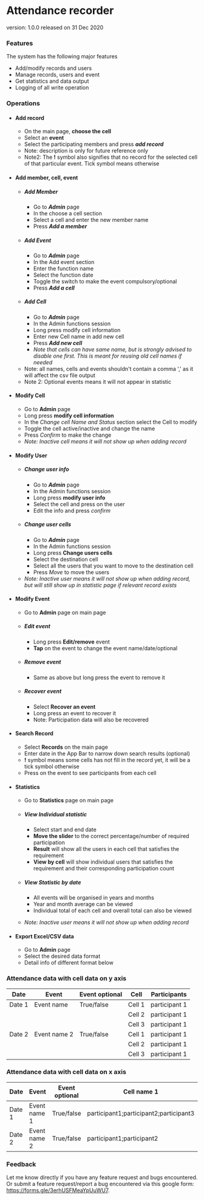 # Attendance recorder

version: 1.0.0
released on 31 Dec 2020

### Features
The system has the following major features

  - Add/modify records and users
  - Manage records, users and event
  - Get statistics and data output
  - Logging of all write operation

### Operations
  - #### Add record
    - On the main page, **choose the cell**
    - Select an **event**
    - Select the participating members and press ***add record***
    - Note: description is only for future reference only
    - Note2: The **!** symbol also signifies that no record for the selected cell of that particular event. Tick symbol means otherwise

  - #### Add member, cell, event
    - ##### Add **Member**
      - Go to ***Admin*** page
      - In the choose a cell section
      - Select a cell and enter the new member name
      - Press ***Add a member***
    - ##### Add **Event**
      - Go to ***Admin*** page
      - In the Add event section
      - Enter the function name
      - Select the function date
      - Toggle the switch to make the event compulsory/optional
      - Press ***Add a cell***
    - ##### Add **Cell**
      - Go to ***Admin*** page
      - In the Admin functions session
      - Long press modify cell information
      - Enter new Cell name in add new cell
      - Press ***Add new cell***
      - *Note that cells can have same name, but is strongly advised to disable one first. This is meant for reusing old cell names if needed*
    - Note: all names, cells and events shouldn't contain a comma ',' as it will affect the csv file output
    - Note 2: Optional events means it will not appear in statistic
    
  - #### Modify Cell
    - Go to **Admin** page
    - Long press **modify cell information**
    - In the *Change cell Name and Status* section select the Cell to modify
    - Toggle the cell active/inactive and change the name
    - Press *Confirm* to make the change
    - *Note: Inactive cell means it will not show up when adding record*

  - #### Modify User
    - ##### Change **user info**
      - Go to ***Admin*** page
      - In the Admin functions session
      - Long press **modify user info**
      - Select the cell and press on the user
      - Edit the info and press *confirm*
    - ##### Change **user cells**
      - Go to ***Admin*** page
      - In the Admin functions session
      - Long press **Change users cells**
      - Select the destination cell
      - Select all the users that you want to move to the destination cell
      - Press *Move* to move the users
    - *Note: Inactive user means it will not show up when adding record, but will still show up in statistic page if relevant record exists*

  - #### Modify Event
    - Go to **Admin** page on main page
    - ##### **Edit** event
      - Long press **Edit/remove** event
      - **Tap** on the event to change the event name/date/optional
    - ##### **Remove** event
      - Same as above but long press the event to remove it
    - ##### **Recover** event
      - Select **Recover an event**
      - Long press an event to recover it
      - Note: Participation data will also be recovered

  - #### Search Record
    - Select **Records** on the main page
    - Enter date in the App Bar to narrow down search results (optional)
    - **!** symbol means some cells has not fill in the record yet, it will be a tick symbol otherwise
    - Press on the event to see participants from each cell

  - #### Statistics
    - Go to **Statistics** page on main page
    - ##### View **Individual statistic**
      - Select start and end date
      - **Move the slider** to the correct percentage/number of required participation
      - **Result** will show all the users in each cell that satisfies the requirement
      - **View by cell** will show individual users that satisfies the requirement and their corresponding participation count

    - ##### View **Statistic by date**
      - All events will be organised in years and months
      - Year and month average can be viewed
      - Individual total of each cell and overall total can also be viewed
    - *Note: Inactive user means it will not show up when adding record*

  - #### Export Excel/CSV data
    - Go to **Admin** page
    - Select the desired data format
    - Detail info of different format below

  ### Attendance data with cell data on y axis
  
  Date | Event | Event optional | Cell | Participants
  ------------- | ------------- | --| -- | -- |
  Date 1 | Event name | True/false | Cell 1 | participant 1 | participant 2 | ... 
  | | | | Cell 2 | participant 1 | participant 2 | ...
  | | | | Cell 3 | participant 1 | participant 2 | ...
  Date 2 | Event name 2 | True/false | Cell 1 | participant 1 | participant 2 | ... 
  | | | | Cell 2 | participant 1 | participant 2 | ...
  | | | | Cell 3 | participant 1 | participant 2 | ...
  
  ### Attendance data with cell data on x axis
  
  Date | Event | Event optional | Cell name 1 | Cell name 2 | Cell name 3 | ...
  ------------- | ------------- | -------------| ---------- | ----------- | ------ | ------ |
  Date 1 | Event name 1 | True/false | participant1;participant2;participant3 | | participant 1 | 
  Date 2 | Event name 2 | True/false | participant1;participant2 | participant 1 | participant 1;participant2

### Feedback
Let me know directly if you have any feature request and bugs encountered.
Or submit a feature request/report a bug encountered via this google form: https://forms.gle/3erhUSFMeaYpUuWU7.

